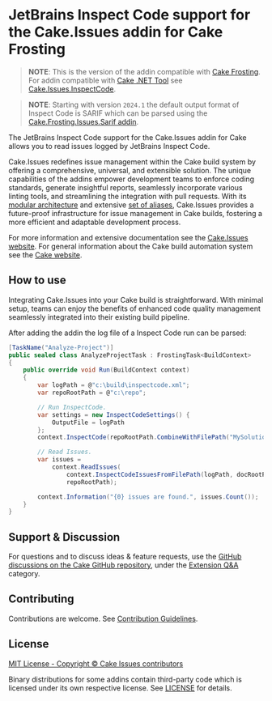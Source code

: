 # JetBrains Inspect Code support for the Cake.Issues addin for Cake Frosting

> **NOTE**:
> This is the version of the addin compatible with [Cake Frosting].
> For addin compatible with [Cake .NET Tool] see [Cake.Issues.InspectCode](https://www.nuget.org/packages/Cake.Issues.InspectCode).

<!--Separator-->

> **NOTE**:
> Starting with version `2024.1` the default output format of Inspect Code is SARIF which can be parsed using the
> [Cake.Frosting.Issues.Sarif addin](https://www.nuget.org/packages/Cake.Frosting.Issues.Sarif).

The JetBrains Inspect Code support for the Cake.Issues addin for Cake allows you to read issues logged by JetBrains Inspect Code.

Cake.Issues redefines issue management within the Cake build system by offering a comprehensive, universal, and extensible solution.
The unique capabilities of the addins empower development teams to enforce coding standards, generate insightful reports,
seamlessly incorporate various linting tools, and streamlining the integration with pull requests.
With its [modular architecture] and extensive [set of aliases], Cake.Issues provides a future-proof infrastructure for issue management
in Cake builds, fostering a more efficient and adaptable development process.

For more information and extensive documentation see the [Cake.Issues website](https://cakeissues.net).
For general information about the Cake build automation system see the [Cake website](http://cakebuild.net).

## How to use

Integrating Cake.Issues into your Cake build is straightforward.
With minimal setup, teams can enjoy the benefits of enhanced code quality management seamlessly integrated into their existing build pipeline.

After adding the addin the log file of a Inspect Code run can be parsed:

```csharp
[TaskName("Analyze-Project")]
public sealed class AnalyzeProjectTask : FrostingTask<BuildContext>
{
    public override void Run(BuildContext context)
    {
        var logPath = @"c:\build\inspectcode.xml";
        var repoRootPath = @"c:\repo";

        // Run InspectCode.
        var settings = new InspectCodeSettings() {
            OutputFile = logPath
        };
        context.InspectCode(repoRootPath.CombineWithFilePath("MySolution.sln"), settings);

        // Read Issues.
        var issues =
            context.ReadIssues(
                context.InspectCodeIssuesFromFilePath(logPath, docRootPath),
                repoRootPath);

        context.Information("{0} issues are found.", issues.Count());
    }
}
```

## Support & Discussion

For questions and to discuss ideas & feature requests, use the [GitHub discussions on the Cake GitHub repository](https://github.com/cake-build/cake/discussions), under the [Extension Q&A](https://github.com/orgs/cake-build/discussions/categories/extension-q-a) category.

## Contributing

Contributions are welcome. See [Contribution Guidelines](https://github.com/cake-contrib/Cake.Issues/blob/develop/CONTRIBUTING.md).

## License

[MIT License - Copyright © Cake Issues contributors](LICENSE)

Binary distributions for some addins contain third-party code which is licensed under its own respective license.
See [LICENSE](https://github.com/cake-contrib/Cake.Issues/blob/develop/LICENSE) for details.

[modular architecture]: https://cakeissues.net/docs/fundamentals/architecture
[set of aliases]: https://cakeissues.net/dsl/
[Cake Frosting]: https://cakebuild.net/docs/running-builds/runners/cake-frosting
[Cake .NET Tool]: https://cakebuild.net/docs/running-builds/runners/dotnet-tool
